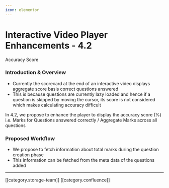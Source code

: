 ```yaml
---
icon: elementor
---
```


# Interactive Video Player Enhancements - 4.2

Accuracy Score

### Introduction & Overview

* Currently the scorecard at the end of an interactive video displays aggregate score basis correct questions answered
* This is because questions are currently lazy loaded and hence if a question is skipped by moving the cursor, its score is not considered which makes calculating accuracy difficult

In 4.2, we propose to enhance the player to display the accuracy score (%) i.e. Marks for Questions answered correctly / Aggregate Marks across all questions

### Proposed Workflow

* We propose to fetch information about total marks during the question creation phase
* This information can be fetched from the meta data of the questions added

***

\[\[category.storage-team]] \[\[category.confluence]]
